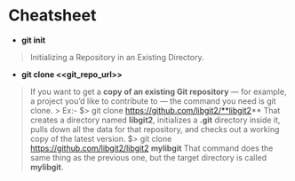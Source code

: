 # Cheatsheet

* **git init**

> Initializing a Repository in an Existing Directory.

* **git clone <<git_repo_url>>**

> If you want to get a **copy of an existing Git repository** — for example, a project you’d like to
contribute to — the command you need is git clone.
    >
        Ex:-
              $> git clone https://github.com/libgit2/**libgit2**
                 That creates a directory named **libgit2**, initializes a **.git** directory inside it, pulls down all the data for that repository, and checks out a working copy of the latest version.
              $> git clone https://github.com/libgit2/libgit2 **mylibgit**
                 That command does the same thing as the previous one, but the target directory is called **mylibgit**.
